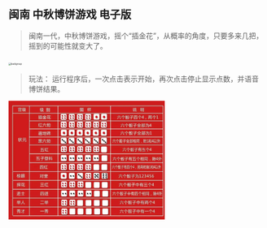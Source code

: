 ## 闽南 中秋博饼游戏  电子版

> 闽南一代，中秋博饼游戏，摇个“插金花”，从概率的角度，只要多来几把，摇到的可能性就变大了。
<img src="https://github.com/rkrockhj/bobing-Game/blob/main/images/background.png" alt="backgroup" style="zoom:30%;" />



> 玩法： 运行程序后，一次点击表示开始，再次点击停止显示点数，并语音博饼结果。


<img src="./images/rule.png" alt="rule" style="zoom:30%;" />
